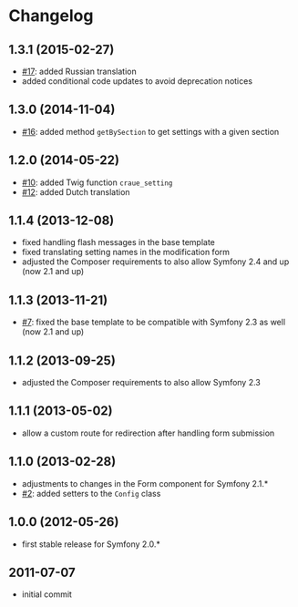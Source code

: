 # Changelog

## 1.3.1 (2015-02-27)

- [#17]: added Russian translation
- added conditional code updates to avoid deprecation notices

[#17]: https://github.com/craue/CraueConfigBundle/issues/17

## 1.3.0 (2014-11-04)

- [#16]: added method `getBySection` to get settings with a given section

[#16]: https://github.com/craue/CraueConfigBundle/issues/16

## 1.2.0 (2014-05-22)

- [#10]: added Twig function `craue_setting`
- [#12]: added Dutch translation

[#10]: https://github.com/craue/CraueConfigBundle/issues/10
[#12]: https://github.com/craue/CraueConfigBundle/issues/12

## 1.1.4 (2013-12-08)

- fixed handling flash messages in the base template
- fixed translating setting names in the modification form
- adjusted the Composer requirements to also allow Symfony 2.4 and up (now 2.1 and up)

## 1.1.3 (2013-11-21)

- [#7]: fixed the base template to be compatible with Symfony 2.3 as well (now 2.1 and up)

[#7]: https://github.com/craue/CraueConfigBundle/issues/7

## 1.1.2 (2013-09-25)

- adjusted the Composer requirements to also allow Symfony 2.3

## 1.1.1 (2013-05-02)

- allow a custom route for redirection after handling form submission

## 1.1.0 (2013-02-28)

- adjustments to changes in the Form component for Symfony 2.1.*
- [#2]: added setters to the `Config` class

[#2]: https://github.com/craue/CraueConfigBundle/issues/2

## 1.0.0 (2012-05-26)

- first stable release for Symfony 2.0.*

## 2011-07-07

- initial commit
